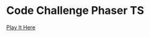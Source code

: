 # Code Challenge Phaser TS

[Play It Here](https://lufemas.github.io/code-challenge-phaser-ts/build/index.html)
